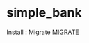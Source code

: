 # simple_bank

Install : Migrate
[MIGRATE](https://github.com/golang-migrate/migrate/blob/master/cmd/migrate/README.md)

